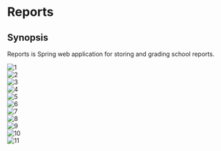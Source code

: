 # Reports
## Synopsis
Reports is Spring web application for storing and grading school reports.

![1](https://user-images.githubusercontent.com/24614511/27336715-b8c8cb08-55d0-11e7-90d1-c1d1c2360cd0.jpg)<br />
![2](https://user-images.githubusercontent.com/24614511/27336722-bbd1c822-55d0-11e7-9a47-4f724903007d.jpg)<br />
![3](https://user-images.githubusercontent.com/24614511/27336723-bda767d8-55d0-11e7-81ea-b252c8cacac3.jpg)<br />
![4](https://user-images.githubusercontent.com/24614511/27336728-bfa2115a-55d0-11e7-8d8c-5ce5ae236c8e.jpg)<br />
![5](https://user-images.githubusercontent.com/24614511/27336732-c1d20520-55d0-11e7-84cf-571b67cb8868.jpg)<br />
![6](https://user-images.githubusercontent.com/24614511/27336740-c4582306-55d0-11e7-8434-1272c34e803c.jpg)<br />
![7](https://user-images.githubusercontent.com/24614511/27336745-c64a062a-55d0-11e7-9006-38b6da1d5889.jpg)<br />
![8](https://user-images.githubusercontent.com/24614511/27336748-c8ab6210-55d0-11e7-9aaf-e0071ef00975.jpg)<br />
![9](https://user-images.githubusercontent.com/24614511/27336755-cbaa9b5c-55d0-11e7-82cf-7210d5bd51f0.jpg)<br />
![10](https://user-images.githubusercontent.com/24614511/27336767-d7f4a984-55d0-11e7-8ec5-84327b880727.jpg)<br />
![11](https://user-images.githubusercontent.com/24614511/27336780-e2691648-55d0-11e7-9924-fce296e6e382.jpg)<br />
